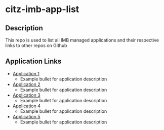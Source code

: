 # citz-imb-app-list
## Description
This repo is used to list all IMB managed applications and their respective links to other repos on Github
## Application Links
- [Application 1](http://github.com/citz-imb-app1)
   - Example bullet for application description
- [Application 2](http://github.com/citz-imb-app2)
   - Example bullet for application description
- [Application 3](http://github.com/citz-imb-app3)
   - Example bullet for application description
- [Application 4](http://github.com/citz-imb-app4)
   - Example bullet for application description
- [Application 5](http://github.com/citz-imb-app5)
   - Example bullet for application description